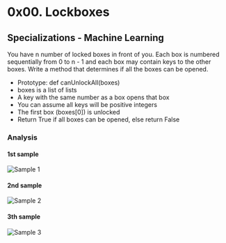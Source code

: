 # 0x00. Lockboxes
## Specializations - Machine Learning

You have n number of locked boxes in front of you. Each box is numbered sequentially from 0 to n - 1 and each box may contain keys to the other boxes. Write a method that determines if all the boxes can be opened.

* Prototype: def canUnlockAll(boxes)
* boxes is a list of lists
* A key with the same number as a box opens that box
* You can assume all keys will be positive integers
* The first box (boxes[0]) is unlocked
* Return True if all boxes can be opened, else return False

### Analysis

#### 1st sample
![Sample 1](https://imgur.com/3S4IhGi.jpg)

#### 2nd sample
![Sample 2](https://i.imgur.com/D5i6zv3.jpg)

#### 3th sample
![Sample 3](https://i.imgur.com/jYXhUD4.jpg)
